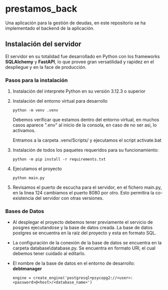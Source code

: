 # prestamos_back

Una aplicación para la gestión de deudas, en este repositorio se ha implementado el backend de la aplicación. 

## Instalación del servidor

El servidor en su totalidad fue desarrollado en Python con los frameworks **SQLAlchemy** y **FastAPI**, lo que provee gran versatilidad y rapidez en el despliegue y en la face de producción.

### Pasos para la instalación
1. Instalación del interprete Python en su versión 3.12.3 o superior
2. Instalación del entorno virtual para desarrollo
    ```
    python -m venv .venv
    ```
    Debemos verificar que estamos dentro del entorno virtual, en muchos casos aparece ".env" al inicio de la consola, en caso de no ser asi, lo activamos.
    
    Entramos a la carpeta .venv/Scripts/ y ejecutamos el script activate.bat
3. Instalación de todos los paquetes requeridos para su funcionamiento:
    ```
    python -m pip install -r requirements.txt
    ```    
4. Ejecutamos el proyecto
    ```
    python main.py 
    ``` 

5. Revisamos el puerto de escucha para el servidor, en el fichero main.py, en la linea 124 cambiamos el puerto 8080 por otro. Esto permitira la co-existencia del servidor con otras versiones.

### Bases de Datos 

- Al desplegar el proyecto debemos tener previamente el servicio de posgres ejecutandose y la base de datos creada. La base de datos postgres se encuentra en la raiz del proyecto y esta en formato SQL.

- La configuración de la conexión de la base de datos se encuentra en la carpeta database\database.py. Se encuentra en formato URI, el cual debemos tener cuidado al editarlo.

- El nombre de la base de datos en el entorno de desarrollo: **debtmanager**

    ```
    engine = create_engine('postgresql+psycopg2://<user>:<password>@<host>/<database_name>')
    ```

